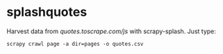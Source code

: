 # splashquotes

Harvest data from *quotes.toscrape.com/js* with scrapy-splash.
Just type:
```
scrapy crawl page -a dir=pages -o quotes.csv

```

